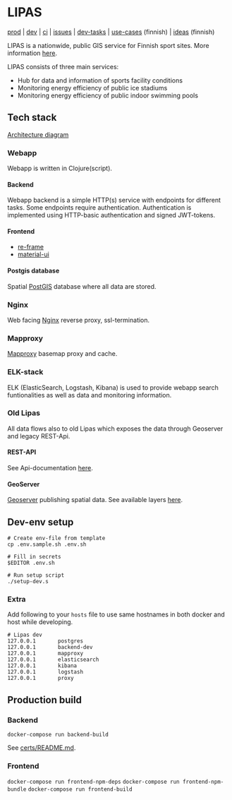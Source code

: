 # LIPAS

[prod](https://liikuntapaikat.lipas.fi/) |
 [dev](https://lipas-dev.cc.jyu.fi/) |
 [ci](https://travis-ci.com/lipas-liikuntapaikat/lipas) |
 [issues](https://github.com/lipas-liikuntapaikat/lipas/issues) |
 [dev-tasks](https://trello.com/b/q7dgXf28/lipas-20-dev) |
 [use-cases](https://trello.com/b/S8i6NexB/k%C3%A4ytt%C3%B6tapaukset) (finnish) |
 [ideas](https://trello.com/b/IEwJ5Nrq/lipas) (finnish)

LIPAS is a nationwide, public GIS service for Finnish sport
sites. More information
[here](https://www.jyu.fi/sport/en/cooperation/lipas).

LIPAS consists of three main services:

* Hub for data and information of sports facility conditions
* Monitoring energy efficiency of public ice stadiums
* Monitoring energy efficiency of public indoor swimming pools

## Tech stack

[Architecture diagram](https://drive.google.com/file/d/18JercdBIV_QO8HOXz4uBjAMPRvhy2CUW/view?usp=sharing)

### Webapp

Webapp is written in Clojure(script).

#### Backend

Webapp backend is a simple HTTP(s) service with endpoints for
different tasks. Some endpoints require authentication. Authentication
is implemented using HTTP-basic authentication and signed JWT-tokens.

#### Frontend

* [re-frame](https://github.com/Day8/re-frame)
* [material-ui](https://material-ui.com/)

#### Postgis database

Spatial [PostGIS](https://postgis.net/) database where all data are stored.

### Nginx

Web facing [Nginx](https://www.nginx.com/) reverse proxy, ssl-termination.

### Mapproxy

[Mapproxy](https://mapproxy.org/) basemap proxy and cache.

### ELK-stack

ELK (ElasticSearch, Logstash, Kibana) is used to provide webapp search
funtionalities as well as data and monitoring information.

### Old Lipas

All data flows also to old Lipas which exposes the data through
Geoserver and legacy REST-Api.

#### REST-API

See Api-documentation [here](https://github.com/lipas-liikuntapaikat/lipas-api).

#### GeoServer

[Geoserver](http://geoserver.org/) publishing spatial data. See
available layers [here](http://lipas.cc.jyu.fi/geoserver).

## Dev-env setup

``` shell
# Create env-file from template
cp .env.sample.sh .env.sh

# Fill in secrets
$EDITOR .env.sh

# Run setup script
./setup-dev.s
```

### Extra

Add following to your `hosts` file to use same hostnames in both
docker and host while developing.

``` shell
# Lipas dev
127.0.0.1       postgres
127.0.0.1       backend-dev
127.0.0.1       mapproxy
127.0.0.1       elasticsearch
127.0.0.1       kibana
127.0.0.1       logstash
127.0.0.1       proxy
```

## Production build

### Backend

`docker-compose run backend-build`

See [certs/README.md](certs/README.md).

### Frontend

`docker-compose run frontend-npm-deps`
`docker-compose run frontend-npm-bundle`
`docker-compose run frontend-build`
